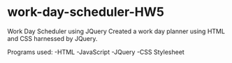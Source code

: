 # work-day-scheduler-HW5
Work Day Scheduler using JQuery
Created a work day planner using HTML and CSS harnessed by JQuery.

Programs used:
-HTML
-JavaScript
-JQuery
-CSS Stylesheet
